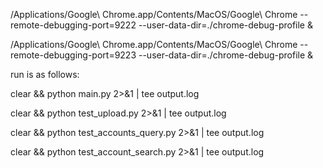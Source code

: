 
/Applications/Google\ Chrome.app/Contents/MacOS/Google\ Chrome --remote-debugging-port=9222 --user-data-dir=./chrome-debug-profile &

/Applications/Google\ Chrome.app/Contents/MacOS/Google\ Chrome --remote-debugging-port=9223 --user-data-dir=./chrome-debug-profile &

run is as follows:

clear && python main.py 2>&1 | tee output.log

clear && python test_upload.py 2>&1 | tee output.log

clear && python test_accounts_query.py 2>&1 | tee output.log

clear && python test_account_search.py 2>&1 | tee output.log
